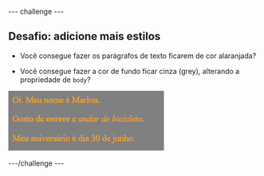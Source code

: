 --- challenge ---

## Desafio: adicione mais estilos

+ Você consegue fazer os parágrafos de texto ficarem de cor alaranjada?

+ Você consegue fazer a cor de fundo ficar cinza (grey), alterando a propriedade de `body`?

![screenshot](images/birthday-more-style.png)

---/challenge ---